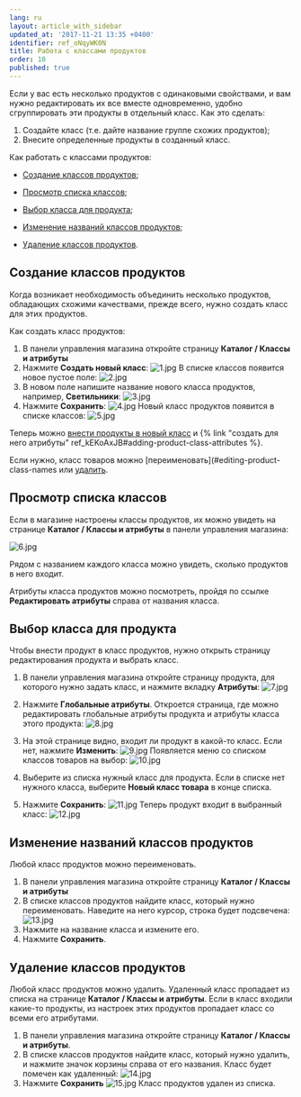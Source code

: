 ```yaml
---
lang: ru
layout: article_with_sidebar
updated_at: '2017-11-21 13:35 +0400'
identifier: ref_oNqyWK0N
title: Работа с классами продуктов
order: 10
published: true
---
```

Если у вас есть несколько продуктов с одинаковыми свойствами, и вам нужно редактировать их все вместе одновременно, удобно сгруппировать эти продукты в отдельный класс. Как это сделать:

1.  Создайте класс (т.е. дайте название группе схожих продуктов);
2.  Внесите определенные продукты в созданный класс.

Как работать с классами продуктов:

*   [Создание классов продуктов](#создание-классов-продуктов);

*   [Просмотр списка классов](#просмотр-списка-классов);

*   [Выбор класса для продукта](#выбор-класса-для-продукта);

*   [Изменение названий классов продуктов](#изменение-названий-классов-продуктов);

*   [Удаление классов продуктов](#удаление-классов-продуктов).

## Создание классов продуктов

Когда возникает необходимость объединить несколько продуктов, обладающих схожими качествами, прежде всего, нужно создать класс для этих продуктов. 

Как создать класс продуктов:

1.  В панели управления магазина откройте страницу  **Каталог / Классы и атрибуты**
2.  Нажмите **Создать новый класс**:
    ![1.jpg]({{site.baseurl}}/attachments/ref_oNqyWK0N/1.jpg)
    В списке классов появится новое пустое поле:
    ![2.jpg]({{site.baseurl}}/attachments/ref_oNqyWK0N/2.jpg)
3.  В новом поле напишите название нового класса продуктов, например, **Светильники**:
    ![3.jpg]({{site.baseurl}}/attachments/ref_oNqyWK0N/3.jpg)
4.  Нажмите **Сохранить**:
    ![4.jpg]({{site.baseurl}}/attachments/ref_oNqyWK0N/4.jpg)
    Новый класс продуктов появится в списке классов:
    ![5.jpg]({{site.baseurl}}/attachments/ref_oNqyWK0N/5.jpg)

Теперь можно [внести продукты в новый класс](#выбор-класса-для-продукта) и {% link "создать для него атрибуты" ref_kEKoAxJB#adding-product-class-attributes %}.

Если нужно, класс товаров можно [переименовать](#editing-product-class-names или [удалить](#deleting-product-classes).

## Просмотр списка классов

Если в магазине настроены классы продуктов, их можно увидеть на странице **Каталог / Классы и атрибуты** в панели управления магазина:

![6.jpg]({{site.baseurl}}/attachments/ref_oNqyWK0N/6.jpg)

Рядом с названием каждого класса можно увидеть, сколько продуктов в него входит.

Атрибуты класса продуктов можно посмотреть, пройдя по ссылке **Редактировать атрибуты** справа от названия класса.

## Выбор класса для продукта

Чтобы внести продукт в класс продуктов, нужно открыть страницу редактирования продукта и выбрать класс. 

1.  В панели управления магазина откройте страницу продукта, для которого нужно задать класс, и нажмите вкладку **Атрибуты**:
    ![7.jpg]({{site.baseurl}}/attachments/ref_oNqyWK0N/7.jpg)
2.  Нажмите **Глобальные атрибуты**. Откроется страница, где можно редактировать глобальные атрибуты продукта и атрибуты класса этого продукта:
    ![8.jpg]({{site.baseurl}}/attachments/ref_oNqyWK0N/8.jpg)
3.  На этой странице видно, входит ли продукт в какой-то класс. Если нет, нажмите **Изменить**:
    ![9.jpg]({{site.baseurl}}/attachments/ref_oNqyWK0N/9.jpg)
    Появляется меню со списком классов товаров на выбор:
    ![10.jpg]({{site.baseurl}}/attachments/ref_oNqyWK0N/10.jpg)
4.  Выберите из списка нужный класс для продукта. Если в списке нет нужного класса, выберите **Новый класс товара** в конце списка.
    
5.  Нажмите **Сохранить**:
    ![11.jpg]({{site.baseurl}}/attachments/ref_oNqyWK0N/11.jpg)
    Теперь продукт входит в выбранный класс:
    ![12.jpg]({{site.baseurl}}/attachments/ref_oNqyWK0N/12.jpg)

## Изменение названий классов продуктов

Любой класс продуктов можно переименовать.

1.  В панели управления магазина откройте страницу **Каталог / Классы и атрибуты**
2.  В списке классов продуктов найдите класс, который нужно переименовать. Наведите на него курсор, строка будет подсвечена:
    ![13.jpg]({{site.baseurl}}/attachments/ref_oNqyWK0N/13.jpg)
3.  Нажмите на название класса и измените его. 
4.  Нажмите **Сохранить**.
    
## Удаление классов продуктов

Любой класс продуктов можно удалить. Удаленный класс пропадает из списка на странице **Каталог / Классы и атрибуты**. Если в класс входили какие-то продукты, из настроек этих продуктов пропадает класс со всеми его атрибутами. 

1.  В панели управления магазина откройте страницу **Каталог / Классы и атрибуты**.
2.  В списке классов продуктов найдите класс, который нужно удалить, и нажмите значок корзины справа от его названия. Класс будет помечен как удаленный:
    ![14.jpg]({{site.baseurl}}/attachments/ref_oNqyWK0N/14.jpg)
3.  Нажмите **Сохранить**
    ![15.jpg]({{site.baseurl}}/attachments/ref_oNqyWK0N/15.jpg)
    Класс продуктов удален из списка.


